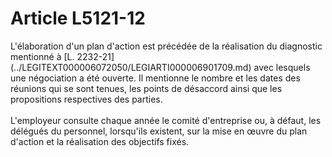 # Article L5121-12

<p align="left">
  L'élaboration d'un plan d'action est précédée de la réalisation du diagnostic mentionné à [L. 2232-21](../LEGITEXT000006072050/LEGIARTI000006901709.md) avec lesquels une négociation a été ouverte. Il mentionne le nombre et les dates des réunions qui se sont tenues, les points de désaccord ainsi que les propositions respectives des parties. <br /> <br />L'employeur consulte chaque année le comité d'entreprise ou, à défaut, les délégués du personnel, lorsqu'ils existent, sur la mise en œuvre du plan d'action et la réalisation des objectifs fixés.
</p>